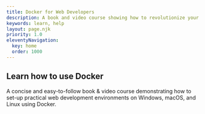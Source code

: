 ```yaml
---
title: Docker for Web Developers
description: A book and video course showing how to revolutionize your web development projects with Docker.
keywords: learn, help
layout: page.njk
priority: 1.0
eleventyNavigation:
  key: home
  order: 1000
---
```


## Learn how to use Docker

A concise and easy-to-follow book & video course demonstrating how to set-up practical web development environments on Windows, macOS, and Linux using Docker.

